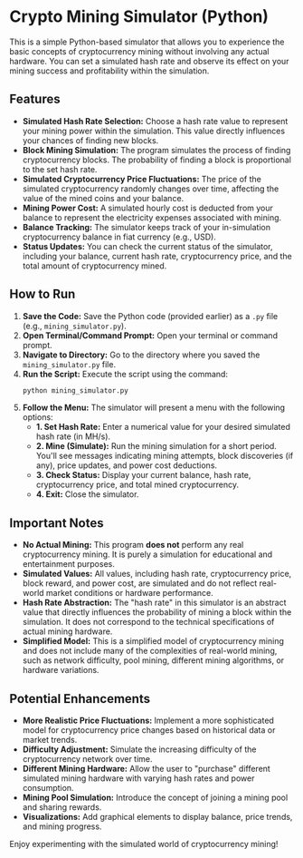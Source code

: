 # Crypto Mining Simulator (Python)

This is a simple Python-based simulator that allows you to experience the basic concepts of cryptocurrency mining without involving any actual hardware. You can set a simulated hash rate and observe its effect on your mining success and profitability within the simulation.

## Features

* **Simulated Hash Rate Selection:** Choose a hash rate value to represent your mining power within the simulation. This value directly influences your chances of finding new blocks.
* **Block Mining Simulation:** The program simulates the process of finding cryptocurrency blocks. The probability of finding a block is proportional to the set hash rate.
* **Simulated Cryptocurrency Price Fluctuations:** The price of the simulated cryptocurrency randomly changes over time, affecting the value of the mined coins and your balance.
* **Mining Power Cost:** A simulated hourly cost is deducted from your balance to represent the electricity expenses associated with mining.
* **Balance Tracking:** The simulator keeps track of your in-simulation cryptocurrency balance in fiat currency (e.g., USD).
* **Status Updates:** You can check the current status of the simulator, including your balance, current hash rate, cryptocurrency price, and the total amount of cryptocurrency mined.

## How to Run

1.  **Save the Code:** Save the Python code (provided earlier) as a `.py` file (e.g., `mining_simulator.py`).
2.  **Open Terminal/Command Prompt:** Open your terminal or command prompt.
3.  **Navigate to Directory:** Go to the directory where you saved the `mining_simulator.py` file.
4.  **Run the Script:** Execute the script using the command:
    ```bash
    python mining_simulator.py
    ```
5.  **Follow the Menu:** The simulator will present a menu with the following options:
    * **1. Set Hash Rate:** Enter a numerical value for your desired simulated hash rate (in MH/s).
    * **2. Mine (Simulate):** Run the mining simulation for a short period. You'll see messages indicating mining attempts, block discoveries (if any), price updates, and power cost deductions.
    * **3. Check Status:** Display your current balance, hash rate, cryptocurrency price, and total mined cryptocurrency.
    * **4. Exit:** Close the simulator.

## Important Notes

* **No Actual Mining:** This program **does not** perform any real cryptocurrency mining. It is purely a simulation for educational and entertainment purposes.
* **Simulated Values:** All values, including hash rate, cryptocurrency price, block reward, and power cost, are simulated and do not reflect real-world market conditions or hardware performance.
* **Hash Rate Abstraction:** The "hash rate" in this simulator is an abstract value that directly influences the probability of mining a block within the simulation. It does not correspond to the technical specifications of actual mining hardware.
* **Simplified Model:** This is a simplified model of cryptocurrency mining and does not include many of the complexities of real-world mining, such as network difficulty, pool mining, different mining algorithms, or hardware variations.

## Potential Enhancements

* **More Realistic Price Fluctuations:** Implement a more sophisticated model for cryptocurrency price changes based on historical data or market trends.
* **Difficulty Adjustment:** Simulate the increasing difficulty of the cryptocurrency network over time.
* **Different Mining Hardware:** Allow the user to "purchase" different simulated mining hardware with varying hash rates and power consumption.
* **Mining Pool Simulation:** Introduce the concept of joining a mining pool and sharing rewards.
* **Visualizations:** Add graphical elements to display balance, price trends, and mining progress.

Enjoy experimenting with the simulated world of cryptocurrency mining!
